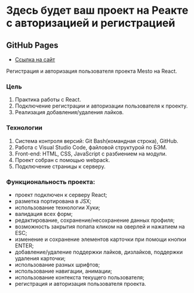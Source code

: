 # Здесь будет ваш проект на Реакте с авторизацией и регистрацией

## GitHub Pages
* [Ссылка на сайт](https://tsepilovsergey.github.io/react-mesto-auth/)

Регистрация и авторизация пользователя проекта Mesto на React.

### Цель
1. Практика работы с React.
2. Подключение регистрации и авторизации пользователя к проекту.
3. Реализация добавления/удаления лайков.

### Технологии
1. Система контроля версий: Git Bash(командная строка), GitHub.
2. Работа с Visual Studio Code, файловой структурой по БЭМ.
3. Front-end: HTML, CSS, JavaScript с разбиением на модули.
4. Проект собран с помощью webpack.
5. Подключение страницы к серверу.

### Функциональность проекта:
* проект подключен к серверу React;
* разметка портирована в JSX;
* использование технологии Хуки;
* валидация всех форм;
* редактирование, сохранение/несохранение данных профиля;
* возможность закрытия попапа кликом на оверлей и нажатием на ESC;
* изменение и сохранение элементов карточки при помощи кнопки ENTER;
* добавление/удаление поддержки лайков, дизлайков, поддержки удаления карточки;
* использование разных шрифтов;
* использование навигации, анимации;
* использование контекста текущего пользователя;
* регистрация и авторизация пользователя проекта.
